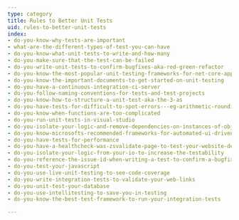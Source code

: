```yaml
---
type: category
title: Rules to Better Unit Tests
uid: rules-to-better-unit-tests
index:
- do-you-know-why-tests-are-important
- what-are-the-different-types-of-test-you-can-have
- do-you-know-what-unit-tests-to-write-and-how-many
- do-you-make-sure-that-the-test-can-be-failed
- do-you-write-unit-tests-to-confirm-bugfixes-aka-red-green-refactor
- do-you-know-the-most-popular-unit-testing-frameworks-for-net-core-applications
- do-you-know-the-important-documents-to-get-started-on-unit-testing
- do-you-have-a-continuous-integration-ci-server
- do-you-follow-naming-conventions-for-tests-and-test-projects
- do-you-know-how-to-structure-a-unit-test-aka-the-3-as
- do-you-have-tests-for-difficult-to-spot-errors---eg-arithmetic-rounding-regular-expressions
- do-you-know-when-functions-are-too-complicated
- do-you-run-unit-tests-in-visual-studio
- do-you-isolate-your-logic-and-remove-dependencies-on-instances-of-objects
- do-you-know-microsofts-recommended-frameworks-for-automated-ui-driven-functional-testing
- do-you-have-tests-for-performance
- do-you-have-a-healthcheck-was-zsvalidate-page-to-test-your-website-dependencies
- do-you-isolate-your-logic-from-your-io-to-increase-the-testability
- do-you-reference-the-issue-id-when-writing-a-test-to-confirm-a-bugfix
- do-you-test-your-javascript
- do-you-use-live-unit-testing-to-see-code-coverage
- do-you-write-integration-tests-to-validate-your-web-links
- do-you-unit-test-your-database
- do-you-use-intellitesting-to-save-you-in-testing
- do-you-know-the-best-test-framework-to-run-your-integration-tests

---
```





